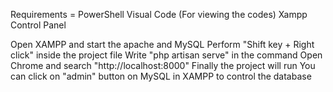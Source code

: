 Requirements = PowerShell
	       Visual Code (For viewing the codes)
	       Xampp Control Panel

Open XAMPP and start the apache and MySQL
Perform "Shift key + Right click" inside the project file
Write "php artisan serve" in the command
Open Chrome and search "http://localhost:8000"
Finally the project will run
You can click on "admin" button on MySQL in XAMPP to control the database
